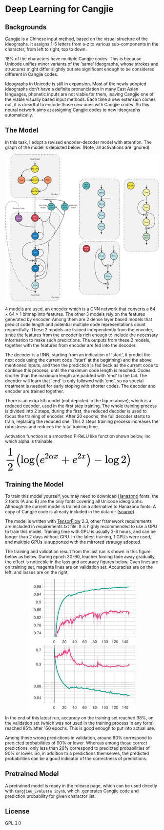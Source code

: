 # Deep Learning for Cangjie

## Backgrounds

[Cangjie](https://en.wikipedia.org/wiki/Cangjie_input_method) is a Chinese input method, based on the visual structure of the ideographs. It assigns 1-5 letters from a-z to various sub-components in the character, from left to right, top to down. 

18% of the characters have multiple Cangjie codes. This is because Unicode unifies minor variants of the 'same' ideographs, whose strokes and structures might differ slightly but are significant enough to be considered different in Cangjie codes.

Ideographs in Unicode is still in expansion. Most of the newly adopted ideographs don't have a definite pronunciation in many East Asian languages, phonetic inputs are not viable for them, leaving Cangjie one of the viable visually based input methods. Each time a new extension comes out, it is dreadful to encode those new ones with Cangjie codes. So this neural network aims at assigning Cangjie codes to new ideographs automatically.

## The Model

In this task, I adopt a revised encoder-decoder model with attention. The graph of the model is depicted below: (Note, all activations are ignored)

![Model Graph](/Figures/graph.svg "Model Graph")

4 models are used, an encoder which is a CNN network that converts a 64 × 64 × 1 bitmap into features. The other 3 models rely on the features generated by encoder. Among them are 2 dense layer based models that predict code length and potential multiple code representations count respectfully. These 2 models are trained independently from the encoder, since the features from the encoder is rich enough to include the necessary information to make such predictions. The outputs from these 2 models, together with  the features from encoder are fed into the decoder.

The decoder is a RNN, starting from an indication of 'start', it predict the next code using the current code ('start' at the beginning) and the above mentioned inputs, and then the prediction is fed beck as the current code to continue this process, until the maximum code length is reached. Codes shorter than the maximum length are padded with 'end' to the tail. The decoder will learn that 'end' is only followed with 'end', so no special treatment is needed for early stoping with shorter codes. The decoder and encoder are trained together.

There is an extra 5th model (not depicted in the figure above), which is a reduced decoder, used in the first step training. The whole training process is divided into 2 steps, during the first, the reduced decoder is used to focus the training of encoder. After 20 epochs, the full decoder starts to train, replacing the reduced one. This 2 steps training process increases the robustness and reduces the total training time.

Activation function is a smoothed P-ReLU like function shown below, inc which alpha is trainable.

![Activation Function](/Figures/equation.svg "Smooth PReLU")

## Training the Model

To train this model yourself, you may need to download [Hanazono](https://fonts.jp/hanazono/) fonts, the 2 fonts (A and B) are the only fonts covering all Unicode ideographs. Although the current model is trained on a alternative to Hanazono fonts. A copy of Cangjie code is already included in the data dir ([source](https://github.com/rime-aca/rime-cangjie6)).

The model is written with [TensorFlow](https://www.tensorflow.org)   2.3, other framework requirements are included in requirements.txt file. It is highly recommended to use a GPU to train this model. Training time with GPU is usually 3-6 hours, and can be longer than 2 days without GPU. In the latest training, 1 GPUs were used, and multiple GPUs is supported with the mirrored strategy adopted.

The training and validation result from the last run is shown in this figure below as below. During epoch 30-90, teacher forcing fade away gradually, the effect is noticeble in the loss and accuracy figures below. Cyan lines are on training set, magenta lines are on validation set. Accuracies are on the left, and losses are on the right.

<p align="middle">
  <img src="/Figures/accuracy.svg" alt="Accuracy" title="Accuracy" width="350"/>
  <img src="/Figures/loss.svg" alt="Loss" title="Loss" width="350"/>
</p>

In the end of this latest run, accuracy on the training set reached 98%, on the validation set (which was not used in the training process in any form) reached 85% after 150 epochs. This is good enough to put into actual use.

Among those wrong predictions in validation, around 80% correspond to predicted probabilities of 90% or lower. Whereas among those correct predictions, only less than 20% correspond to predicted probabilities of 90% or lower. So, in addition to a predictions themselves, the predicted probabilities can be a good indicator of the correctness of predictions.

## Pretrained Model

A pretrained model is ready in the release page, which can be used directly with `Cangjie6_Evaluate.ipynb`, which .generates Cangjie code and prediction probability for given charactor list.

## License

GPL 3.0
